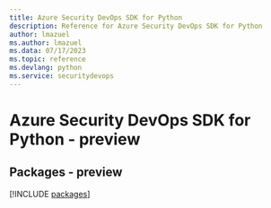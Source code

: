 ```yaml
---
title: Azure Security DevOps SDK for Python
description: Reference for Azure Security DevOps SDK for Python
author: lmazuel
ms.author: lmazuel
ms.data: 07/17/2023
ms.topic: reference
ms.devlang: python
ms.service: securitydevops
---
```

# Azure Security DevOps SDK for Python - preview
## Packages - preview
[!INCLUDE [packages](security-devops-index.md)]